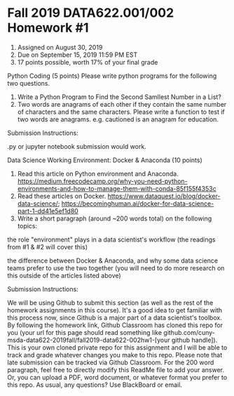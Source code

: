 # Fall 2019 DATA622.001/002 Homework #1

1) Assigned on August 30, 2019
2) Due on September 15, 2019 11:59 PM EST
3) 17 points possible, worth 17% of your final grade

Python Coding (5 points)
Please write python programs for the following two questions.
1. Write a Python Program to Find the Second Samllest Number in a List?
2. Two words are anagrams of each other if they contain the same number of characters and the same characters. Please write a function to test if two words are anagrams. e.g. cautioned is an anagram for education.

Submission Instructions:

.py or jupyter notebook submission would work.

Data Science Working Environment: Docker & Anaconda (10 points)

1. Read this article on Python environment and Anaconda. https://medium.freecodecamp.org/why-you-need-python-environments-and-how-to-manage-them-with-conda-85f155f4353c
2. Read these articles on Docker. https://www.dataquest.io/blog/docker-data-science/; https://becominghuman.ai/docker-for-data-science-part-1-dd41e5ef1d80
3. Write a short paragraph (around ~200 words total) on the following topics:

the role "environment" plays in a data scientist's workflow (the readings from #1 & #2 will cover this)

the difference between Docker & Anaconda, and why some data 
science teams prefer to use the two together (you will need to do more 
research on this outside of the articles listed above)

Submission Instructions:

We will be using Github to submit this section (as well as the rest 
of the homework assignments in this course).  It's a good idea to get 
familiar with this process now, since Github is a major part of a data 
scientist's toolbox.  By following the homework link, Github Classroom 
has cloned this repo for you (your url for this page should read 
something like 
github.com/cuny-msda-data622-2019fall/fall2019-data622-002hw1-[your 
github handle]).  This is your own cloned private repo for this 
assignment and I will be able to track and grade whatever changes you 
make to this repo.  Please note that late submission can be tracked via 
Github Classroom.  For the 200 word paragraph, feel free to directly 
modify this ReadMe file to add your answer.  Or, you can upload a PDF, 
word document, or whatever format you prefer to this repo.  As usual, 
any questions?  Use BlackBoard or email.
